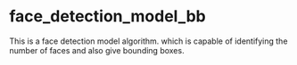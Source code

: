 # face_detection_model_bb

This is a face detection model algorithm. which is capable of identifying the number of faces and also give bounding boxes.
